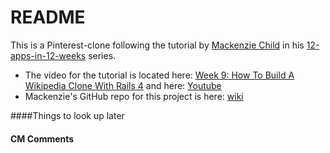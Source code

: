 # README

This is a Pinterest-clone following the tutorial by [Mackenzie Child](https://mackenziechild.me/) in his
[12-apps-in-12-weeks](https://mackenziechild.me/12-in-12/) series.  
* The video for the tutorial is located here: [Week 9: How To Build A Wikipedia Clone With Rails 4](https://mackenziechild.me/12-in-12/9/) and here: [Youtube](https://www.youtube.com/watch?v=9zNouhuKaVs&index=9&list=PL23ZvcdS3XPLNdRYB_QyomQsShx59tpc-)
* Mackenzie's GitHub repo for this project is here: [wiki](https://github.com/mackenziechild/wiki)


####Things to look up later


#### CM Comments